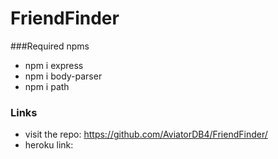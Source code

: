 # FriendFinder
###Required npms
 
 - npm i express 
 - npm i body-parser 
 - npm i path
 
### Links
 - visit the repo: https://github.com/AviatorDB4/FriendFinder/
 - heroku link: 

